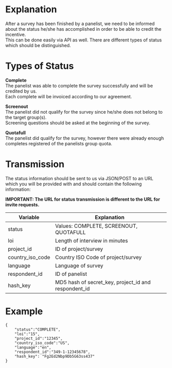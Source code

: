 # Explanation

After a survey has been finished by a panelist, we need to be informed about the status he/she has accomplished in order to be able to credit the incentive.<br />
This can be done easily via API as well. There are different types of status which should be distinguished.<br />


# Types of Status

**Complete**<br />
The panelist was able to complete the survey successfully and will be credited by us.<br />
Each complete will be invoiced according to our agreement.<br />

**Screenout**<br />
The panelist did not qualify for the survey since he/she does not belong to the target group(s).<br />
Screening questions should be asked at the beginning of the survey.<br />

**Quotafull**<br />
The panelist did qualify for the survey, however there were already enough completes registered of the panelists group quota.


# Transmission

The status information should be sent to us via JSON/POST to an URL which you will be provided with and should contain the following information:

**IMPORTANT: The URL for status transmission is different to the URL for invite requests.**

Variable | Explanation
--- | ---
status | Values: COMPLETE, SCREENOUT, QUOTAFULL
loi | Length of interview in minutes
project_id | ID of project/survey
country_iso_code | Country ISO Code of project/survey
language | Language of survey
respondent_id | ID of panelist
hash_key | MD5 hash of secret_key, project_id and respondent_id



# Example

```
{
    "status":"COMPLETE",
    "loi":"15",
    "project_id":"12345",
    "country_iso_code":"US",
    "language":"en",
    "respondent_id":"349-1-12345678",
	"hash_key": "Fg2Ed2Nbp9Db5G63ss437"
}
```












